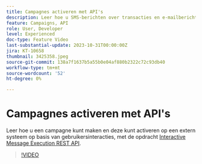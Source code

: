 ```yaml
---
title: Campagnes activeren met API's
description: Leer hoe u SMS-berichten over transacties en e-mailberichten van een extern systeem kunt activeren.
feature: Campaigns, API
role: User, Developer
level: Experienced
doc-type: Feature Video
last-substantial-update: 2023-10-31T00:00:00Z
jira: KT-10658
thumbnail: 3425358.jpeg
source-git-commit: 138a7f1637b5a55b0e04af880b2322c72c93db40
workflow-type: tm+mt
source-wordcount: '52'
ht-degree: 0%

---
```



# Campagnes activeren met API&#39;s

Leer hoe u een campagne kunt maken en deze kunt activeren op een extern systeem op basis van gebruikersinteracties, met de opdracht [Interactive Message Execution REST API](https://developer.adobe.com/journey-optimizer-apis/references/messaging/#tag/execution).

>[!VIDEO](https://video.tv.adobe.com/v/3425358/?learn=on)
